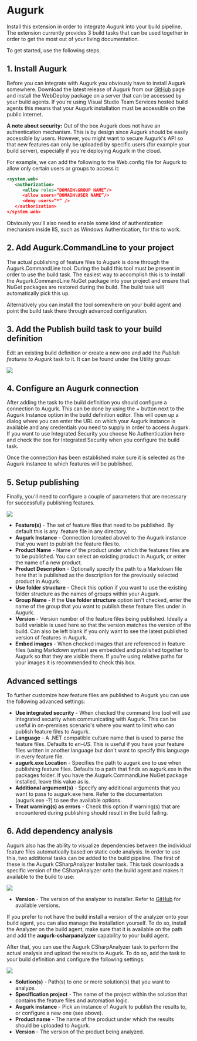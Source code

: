 # Augurk

Install this extension in order to integrate *Augurk* into your build pipeline. The extension currently provides 3 build tasks that can be used together in order to get the most out of your living documentation.

To get started, use the following steps.

## 1. Install Augurk
Before you can integrate with Augurk you obviously have to install Augurk somewhere. Download the latest release of
Augurk from our [GitHub](https://github.com/augurk/Augurk/releases) page and install the WebDeploy package on a server that can be accessed by your build agents. If you're using Visual Studio Team Services hosted build agents this means that your Augurk installation must be accessible on the public internet.

**A note about security:**
Out of the box Augurk does not have an authentication mechanism. This is by design since Augurk should be easily accessible by users. However, you might want to secure Augurk's API so that new features can only be uploaded by specific users (for example your build server), especially if you're deploying Augurk in the cloud.

For example, we can add the following to the Web.config file for Augurk to allow only certain users or groups to access it:

```xml
<system.web>
   <authorization>
      <allow roles=“DOMAIN\GROUP NAME”/>
      <allow users=“DOMAIN\USER NAME”/>
      <deny users=“*” />
   </authorization>
</system.web>
```

Obviously you'll also need to enable some kind of authentication mechanism inside IIS, such as Windows Authentication, for this to work.

## 2. Add Augurk.CommandLine to your project
The actual publishing of feature files to Augurk is done through the Augurk.CommandLine tool. During the build this tool must be present in order to use the build task. The easiest way to accomplish this is to install the Augurk.CommandLine NuGet package into your project and ensure that NuGet packages are restored during the build. The build task will automatically pick this up.

Alternatively you can install the tool somewhere on your build agent and point the build task there through advanced configuration.

## 3. Add the Publish build task to your build definition
Edit an existing build definition or create a new one and add the *Publish features to Augurk* task to it. It can be found under the Utility group:

![](img/PublishFeaturesToAugurk-AddTask.png)

## 4. Configure an Augurk connection
After adding the task to the build definition you should configure a connection to Augurk. This can be done by using the + button next to the Augurk Instance option in the build definition editor. This will open up a dialog where you can enter the URL on which your Augurk instance is available and any credentials you need to supply in order to access Augurk. If you want to use Integrated Security you choose No Authentication here and check the box for Integrated Security when you configure the build task.

Once the connection has been established make sure it is selected as the Augurk instance to which features will be published.

## 5. Setup publishing
Finally, you'll need to configure a couple of parameters that are necessary for successfully publishing features.

![](img/PublishFeaturesToAugurk-BuildTask.png)

* **Feature(s)** - The set of feature files that need to be published. By default this is any .feature file in any directory.
* **Augurk Instance** - Connection (created above) to the Augurk instance that you want to publish the feature files to.
* **Product Name** - Name of the product under which the features files are to be published. You can select an existing product in Augurk, or enter the name of a new product.
* **Product Description** - Optionally specify the path to a Markdown file here that is published as the description for the previously selected product in Augurk.
* **Use folder structure** - Check this option if you want to use the existing folder structure as the names of groups within your Augurk.
* **Group Name** - If the **Use folder structure** option isn't checked, enter the name of the group that you want to publish these feature files under in Augurk.
* **Version** - Version number of the feature files being published. Ideally a build variable is used here so that the version matches the version of the build. Can also be left blank if you only want to see the latest published version of features in Augurk.
* **Embed images** - When checked images that are referenced in feature files (using Markdown syntax) are embedded and published together to Augurk so that they are visible there. If you're using relative paths for your images it is recommended to check this box.

## Advanced settings
To further customize how feature files are published to Augurk you can use the following advanced settings:

* **Use integrated security** - When checked the command line tool will use integrated security when communicating with Augurk. This can be useful in on-premises scenario's where you want to limit who can publish feature files to Augurk.
* **Language** - A .NET compatible culture name that is used to parse the feature files. Defaults to *en-US*. This is useful if you have your feature files written in another language but don't want to specify this language in every feature file.
* **augurk.exe Location** - Specifies the path to augurk.exe to use when publishing feature files. Defaults to a path that finds an augurk.exe in the packages folder. If you have the Augurk.CommandLine NuGet package installed, leave this value as is.
* **Additional argument(s)** - Specify any additional arguments that you want to pass to augurk.exe here. Refer to the documentation (augurk.exe -?) to see the available options.
* **Treat warning(s) as errors** - Check this option if warning(s) that are encountered during publishing should result in the build failing.

## 6. Add dependency analysis
Augurk also has the ability to visualize dependencies between the individual feature files automatically based on static code analysis. In order to use this, two additional tasks can be added to the build pipeline. The first of these is the Augurk CSharpAnalyzer Installer task. This task downloads a specific version of the CSharpAnalyzer onto the build agent and makes it available to the build to use:

![](img/AugurkCSharpAnalyzerInstaller-BuildTask.png)

* **Version** - The version of the analyzer to installer. Refer to [GitHub](https://github.com/Augurk/Augurk.CSharpAnalyzer/releases) for available versions.

If you prefer to not have the build install a version of the analyzer onto your build agent, you can also manage the installation yourself. To do so, install the Analyzer on the build agent, make sure that it is available on the path and add the **augurk-csharpanalyzer** capability to your build agent.

After that, you can use the Augurk CSharpAnalyzer task to perform the actual analysis and upload the results to Augurk. To do so, add the task to your build definition and configure the following settings:

![](img/AugurkCSharpAnalyzer-BuildTask.png)

* **Solution(s)** - Path(s) to one or more solution(s) that you want to analyze.
* **Specification project** - The name of the project within the solution that contains the feature files and automation logic.
* **Augurk instance** - Pick an instance of Augurk to publish the results to, or configure a new one (see above).
* **Product name** - The name of the product under which the results should be uploaded to Augurk.
* **Version** - The version of the product being analyzed.
